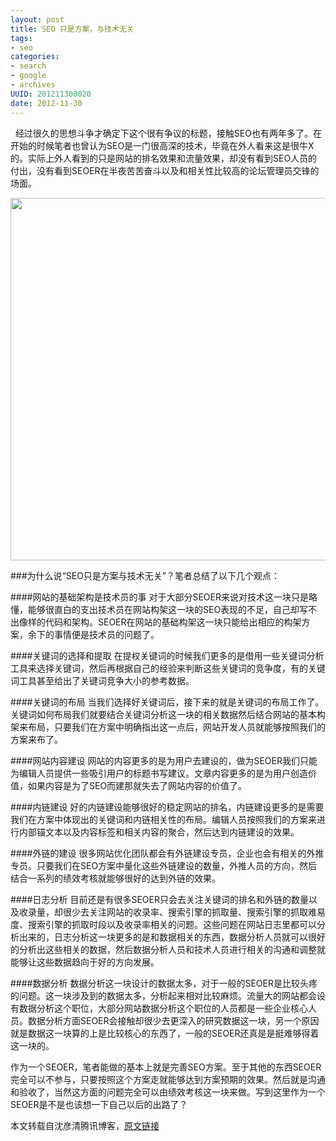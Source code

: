```yaml
---
layout: post
title: SEO 只是方案，与技术无关
tags: 
- seo
categories:
- search
- google
- archives
UUID: 201211300020
date: 2012-11-30
---
```


&nbsp;&nbsp;经过很久的思想斗争才确定下这个很有争议的标题，接触SEO也有两年多了。在开始的时候笔者也曾认为SEO是一门很高深的技术，毕竟在外人看来这是很牛X的。实际上外人看到的只是网站的排名效果和流量效果，却没有看到SEO人员的付出，没有看到SEOER在半夜苦苦奋斗以及和相关性比较高的论坛管理员交锋的场面。

<img src="{{site.static_url}}/assets/images/google/seo.jpg" width="580px"></img>

###为什么说“SEO只是方案与技术无关”？笔者总结了以下几个观点：

####网站的基础架构是技术员的事
对于大部分SEOER来说对技术这一块只是略懂，能够很直白的支出技术员在网站构架这一块的SEO表现的不足，自己却写不出像样的代码和架构。SEOER在网站的基础构架这一块只能给出相应的构架方案，余下的事情便是技术员的问题了。

####关键词的选择和提取
在提权关键词的时候我们更多的是借用一些关键词分析工具来选择关键词，然后再根据自己的经验来判断这些关键词的竞争度，有的关键词工具甚至给出了关键词竞争大小的参考数据。

####关键词的布局
当我们选择好关键词后，接下来的就是关键词的布局工作了。关键词如何布局我们就要结合关键词分析这一块的相关数据然后结合网站的基本构架来布局，只要我们在方案中明确指出这一点后，网站开发人员就能够按照我们的方案来布了。

####网站内容建设
网站的内容更多的是为用户去建设的，做为SEOER我们只能为编辑人员提供一些吸引用户的标题书写建议。文章内容更多的是为用户创造价值，如果内容是为了SEO而建那就失去了网站内容的价值了。

####内链建设
好的内链建设能够很好的稳定网站的排名，内链建设更多的是需要我们在方案中体现出的关键词和内链相关性的布局。编辑人员按照我们的方案来进行内部锚文本以及内容标签和相关内容的聚合，然后达到内链建设的效果。

####外链的建设
很多网站优化团队都会有外链建设专员，企业也会有相关的外推专员。只要我们在SEO方案中量化这些外链建设的数量，外推人员的方向，然后结合一系列的绩效考核就能够很好的达到外链的效果。

####日志分析
目前还是有很多SEOER只会去关注关键词的排名和外链的数量以及收录量，却很少去关注网站的收录率、搜索引擎的抓取量、搜索引擎的抓取难易度、搜索引擎的抓取时段以及收录率相关的问题。这些问题在网站日志里都可以分析出来的，日志分析这一块更多的是和数据相关的东西，数据分析人员就可以很好的分析出这些相关的数据，然后数据分析人员和技术人员进行相关的沟通和调整就能够让这些数据趋向于好的方向发展。

####数据分析
数据分析这一块设计的数据太多，对于一般的SEOER是比较头疼的问题。这一块涉及到的数据太多，分析起来相对比较麻烦。流量大的网站都会设有数据分析这个职位，大部分网站数据分析这个职位的人员都是一些企业核心人员。数据分析方面SEOER会接触却很少去更深入的研究数据这一块，另一个原因就是数据这一块算的上是比较核心的东西了，一般的SEOER还真是是挺难够得着这一块的。

作为一个SEOER，笔者能做的基本上就是完善SEO方案。至于其他的东西SEOER完全可以不参与，只要按照这个方案走就能够达到方案预期的效果。然后就是沟通和验收了，当然这方面的问题完全可以由绩效考核这一块来做。写到这里作为一个SEOER是不是也该想一下自己以后的出路了？

本文转载自沈彦清腾讯博客，[原文链接](http://user.qzone.qq.com/2014425/blog/1353992070)
